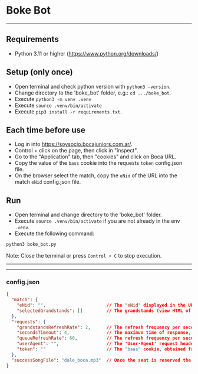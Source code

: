 # Boke Bot 

---
## Requirements

- Python 3.11 or higher (https://www.python.org/downloads/)

## Setup (only once)

- Open terminal and check python version with `python3 –version`.
- Change directory to the 'boke_bot' folder, e.g.: `cd .../boke_bot`.
- Execute `python3 -m venv .venv`
- Execute `source .venv/bin/activate`
- Execute `pip3 install -r requirements.txt`.

## Each time before use

- Log in into https://soysocio.bocajuniors.com.ar/.
- Control + click on the page, then click in "inspect".
- Go to the "Application" tab, then "cookies" and click on Boca URL.
- Copy the value of the `bass` cookie into the requests `token` config.json file.
- On the browser select the match, copy the `eNid` of the URL into the match `eNid` config.json file.

## Run

- Open terminal and change directory to the 'boke_bot' folder.
- Execute `source .venv/bin/activate` if you are not already in the env `.venv`.
- Execute the following command:
```bash
python3 boke_bot.py 
```
Note: Close the terminal or press `Control + C` to stop execution.

---

---

### config.json
```json
{
  "match": {
    "eNid": "",                       // The "eNid" displayed in the URL after selecting the match in the browser.
    "selectedGrandstands": []         // The grandstands (view HTML of the stadium) selected separated by coma, if empty includes all. e.g.: ["F", "G", "H", "I", "J", "SCD", "SCI", "SAD", "SAC", "SAI", "SBD", "SBC", "SBI", "SDD", "SDI"].
  },
  "requests": {
    "grandstandsRefreshRate": 2,      // The refresh frequency per seconds to call the grandstands URL.
    "secondsTimeout": 4,              // The maximun time of response, ack.
    "queueRefreshRate": 60,           // The refresh frequency per seconds to call the queue URL.
    "userAgent": "",                  // The 'User-Agent' request header used in the browser.
    "token": ""                       // The "baas" cookie, obtained from the cookies after log in.
  },
  "successSongFile": "dale_boca.mp3"  // Once the seat is reserved the boke bot will play beeps per second to alert the user.
}
```

